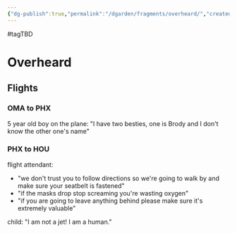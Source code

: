 ```yaml
---
{"dg-publish":true,"permalink":"/dgarden/fragments/overheard/","created":"2024-12-20T20:19:20.393-05:00","updated":"2025-03-18T20:26:39.964-04:00"}
---
```


#tagTBD 
# Overheard

## Flights

### OMA to PHX

5 year old boy on the plane: "I have two besties, one is Brody and I don't know the other one's name"

### PHX to HOU
flight attendant: 
- "we don't trust you to follow directions so we're going to walk by and make sure your seatbelt is fastened"
- "if the masks drop stop screaming you're wasting oxygen"
- "if you are going to leave anything behind please make sure it's extremely valuable"

child: "I am not a jet! I am a human."
